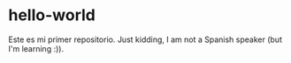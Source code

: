 # hello-world
Este es mi primer repositorio. Just kidding, I am not a Spanish speaker (but I'm learning :)).
